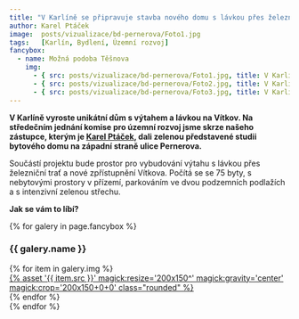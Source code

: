 ```yaml
---
title: "V Karlíně se připravuje stavba nového domu s lávkou přes železniční trať"
author: Karel Ptáček
image:  posts/vizualizace/bd-pernerova/Foto1.jpg
tags:   [Karlín, Bydlení, Územní rozvoj]
fancybox:
  - name: Možná podoba Těšnova
    img:
      - { src: posts/vizualizace/bd-pernerova/Foto1.jpg, title: V Karlíně se připravuje stavba nového domu s lávkou přes železniční trať }
      - { src: posts/vizualizace/bd-pernerova/Foto2.jpg, title: V Karlíně se připravuje stavba nového domu s lávkou přes železniční trať }
      - { src: posts/vizualizace/bd-pernerova/Foto3.jpg, title: V Karlíně se připravuje stavba nového domu s lávkou přes železniční trať }
---
```


**V Karlíně vyroste unikátní dům s výtahem a lávkou na Vítkov. Na středečním jednání komise pro územní rozvoj jsme skrze našeho zástupce, kterým je [Karel Ptáček](http://praha8.pirati.cz/lide/karel-ptacek.html), dali zelenou představené studii bytového domu na západní straně ulice Pernerova.**

Součástí projektu bude prostor pro vybudování výtahu s lávkou přes železniční trať a nové zpřístupnění Vítkova. Počítá se se 75 byty, s nebytovými prostory v přízemí, parkováním ve dvou podzemních podlažích a s intenzivní zelenou střechu. 

**Jak se vám to líbí?**

{% for galery in page.fancybox %}
<div class="mt-4">
  <h3>{{ galery.name }}</h3>
  <div class="grid grid-cols-4 gap-4">
  {% for item in galery.img %}
    <div class="">
      <a data-fancybox="gallery" href="{% asset '{{ item.src }}' @path %}" data-caption="{{ item.title }}">{% asset '{{ item.src }}' magick:resize='200x150^' magick:gravity='center' magick:crop='200x150+0+0' class="rounded" %}</a>
    </div>
  {% endfor %}
  </div>
</div>
{% endfor %}
<br/>